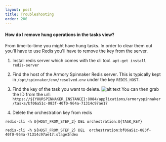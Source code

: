 ```yaml
---
layout: post
title: Troubleshooting
order: 200
---
```


#### How do I remove hung operations in the tasks view?

From time-to-time you might have hung tasks.  In order to clear them out you'll have to use Redis you'll have to remove the key from the server.

1.  Install redis server which comes with the cli tool.  `apt-get install redis-server`
2.  Find the host of the Armory Spinnaker Redis server.  This is typically kept in `/opt/spinnaker/env/resolved.env` under the key `REDIS_HOST`.
3.  Find the key of the task you want to delete.
![alt text](https://s3.amazonaws.com/f.cl.ly/items/043D1P1s1T353Y3E352D/%5B8c4dbdb8b3942adf28094343663d5588%5D_Image%202017-08-01%20at%2011.37.03%20AM.png?AWSAccessKeyId=AKIAJEFUZRCWSLB2QA5Q&Expires=1501616352&Signature=emvxrm9E0G44rJhwpptgXJD0MLM%3D&X-CloudApp-Visitor-Id=2686178)
You can then grab the ID from the url:
`https://${YOURSPINNAKER_INSTANCE}:8084/applications/armoryspinnaker/tasks/bf06a51c-083f-40f0-964a-71314c97ae17`

4.  Delete the orchestration key from redis

`redis-cli -h ${HOST_FROM_STEP_2} DEL orchestration:${TASK_KEY}`

`redis-cli -h ${HOST_FROM_STEP_2} DEL  orchestration:bf06a51c-083f-40f0-964a-71314c97ae17:stageIndex`
